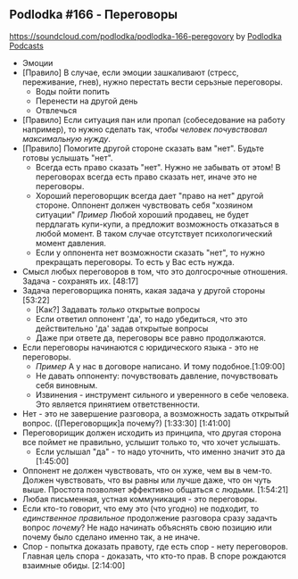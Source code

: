 ## Podlodka #166 - Переговоры
https://soundcloud.com/podlodka/podlodka-166-peregovory
by [Podlodka Podcasts](https://soundcloud.com/podlodka/podlodka-166-peregovory)

  * Эмоции
  * [Правило] В случае, если эмоции зашкаливают (стресс, переживание, гнев), нужно перестать вести серьзные переговоры.
    * Воды пойти попить 
    * Перенести на другой день
    * Отвлечься
  * [Правило] Если ситуация пан или пропал (собеседование на работу например), то нужно сделать так, _чтобы человек почувствовал максимальную нужду_.
  * [Правило] Помогите другой стороне сказать вам "нет". Будьте готовы услышать "нет".
    * Всегда есть право сказать "нет". Нужно не забывать от этом! В переговорах всегда есть право сказать нет, иначе это не переговоры.
    * Хороший переговорщик всегда дает "право на нет" другой стороне. Оппонент должен чувствовать себя "хозяином ситуации"
        _Пример_ Любой хороший продавец, не будет пердлагать купи-купи, а предложит возможность отказаться в любой момент. В таком случае отсутствует психологический момент         давления.
     * Если у оппонента нет возможности сказать "нет", то нужно прекращать переговоры. То есть у Вас есть нужда. 
   * Смысл любых переговоров в том, что это долгосрочные отношения. Задача - сохранять их. [48:17]
   * Задача переговорщика понять, какая задача у другой стороны [53:22]
     * [Как?] Задавать _только_ открытые вопросы
     * Если ответил оппонент 'да', то надо убедиться, что это действительно 'да' задав открытые вопросы
     * Даже при ответе да, переговоры все равно продолжаются.
   * Если переговоры начинаются с юридического языка - это не переговоры. 
     * _Пример_ А у нас в договоре написано. И тому подобное.[1:09:00]
     * Не давать оппоненту: почувствовать давление, почувствовать себя виновным.
     * Извинения - инструмент сильного и уверенного в себе человека. Это является принятием ответственности.
   * Нет - это не завершение разговора, а возможность задать открытый вопрос. ([Переговорщик]а почему?) [1:33:30]
    [1:41:00]
   *  Переговорищик должен исходить из принципа, что другая сторона все поймет не правильно, услышит только то, что хочет услышать.
      * Если услышал "да" - то надо уточнить, что именно значит это да [1:45:00]
   * Оппонент не должен чувствовать, что он хуже, чем вы в чем-то. Должен чувствовать, что вы равны или лучше даже, что он чуть выше.
   Простота позволяет эффективно общаться с людьми.
   [1:54:21]
   * Любая письменная, устная коммуникация - это переговоры.
   * Если кто-то говорит, что ему это (что угодно) не подходит, то _единственное правильное_ продолжение разговора сразу задачть вопрос _почему_? Не надо начинать объяснять свою позицию или почему было сделано именно так, а не иначе.
   * Спор - попытка доказать правоту, где есть спор - нету переговоров. Главная цель спора - доказать, что кто-то прав. 
   В споре рождаются взаимные обиды.
   [2:14:00]
   
  
